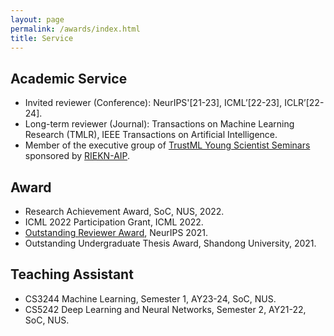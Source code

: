 ```yaml
---
layout: page
permalink: /awards/index.html
title: Service
---
```


## Academic Service
- Invited reviewer (Conference): NeurIPS'[21-23], ICML’[22-23], ICLR’[22-24].
- Long-term reviewer (Journal): Transactions on Machine Learning Research (TMLR), IEEE Transactions on Artificial Intelligence.
- Member of the executive group of [TrustML Young Scientist Seminars](https://trustmlresearch.github.io/index.html) sponsored by [RIEKN-AIP](https://www.riken.jp/en/research/labs/aip/).


## Award
- Research Achievement Award, SoC, NUS, 2022.
- ICML 2022 Participation Grant, ICML 2022.
- [Outstanding Reviewer Award](https://nips.cc/Conferences/2021/ProgramCommittee), NeurIPS 2021.
- Outstanding Undergraduate Thesis Award, Shandong University, 2021.


## Teaching Assistant
- CS3244 Machine Learning, Semester 1, AY23-24, SoC, NUS.
- CS5242 Deep Learning and Neural Networks, Semester 2, AY21-22, SoC, NUS.

